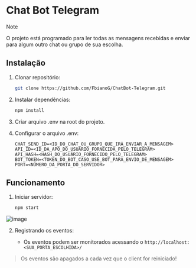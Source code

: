 # Chat Bot Telegram

>[!NOTE]
>O projeto está programado para ler todas as mensagens recebidas e enviar para algum outro chat ou grupo de sua escolha.

## Instalação
1. Clonar repositório:
   ```bash
   git clone https://github.com/FbianoG/ChatBot-Telegram.git
   
2. Instalar dependências:
   ```bash
   npm install
   
3. Criar arquivo .env na root do projeto.
   
4. Configurar o arquivo .env:
   ```.env
   CHAT_SEND_ID=<ID_DO_CHAT_OU_GRUPO_QUE_IRÁ_ENVIAR_A_MENSAGEM>
   API_ID=<ID_DA_APO_DO_USUÁRIO_FORNECIDA_PELO_TELEGRAM>
   API_HASH=<HASH_DO_USUÁRIO_FORNECIDO_PELO_TELEGRAM>
   BOT_TOKEN=<TOKEN_DO_BOT_CASO_USE_BOT_PARA_ENVIO_DE_MENSAGEM>
   PORT=<NÚMERO_DA_PORTA_DO_SERVIDOR>

## Funcionamento

1. Iniciar servidor:
   
   ```bash
   npm start
![image](https://github.com/user-attachments/assets/e523ec8d-e79e-4973-8d72-1edbd37630a1)

2. Registrando os eventos:
   
     - Os eventos podem ser monitorados acessando o ```http://localhost:<SUA_PORTA_ESCOLHIDA>/```
       
>Os eventos são apagados a cada vez que o client for reiniciado!
   


 
